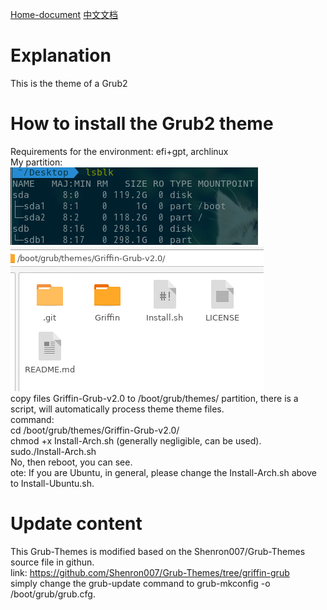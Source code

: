 [Home-document](README.md) [中文文档](README-zh.md)

# Explanation
This is the theme of a Grub2

# How to install the Grub2 theme
Requirements for the environment: efi+gpt, archlinux
<br/>My partition:
<br/>
![001](picture/001.png)
<br/>
![002](picture/002.png)
<br/>copy files Griffin-Grub-v2.0 to /boot/grub/themes/ partition, there is a script, will automatically process theme theme files.
<br/>command:
<br/>cd /boot/grub/themes/Griffin-Grub-v2.0/
<br/>chmod +x Install-Arch.sh (generally negligible, can be used).
<br/>sudo./Install-Arch.sh
<br/>No, then reboot, you can see.
<br/>ote: If you are Ubuntu, in general, please change the Install-Arch.sh above to Install-Ubuntu.sh.

# Update content
This Grub-Themes is modified based on the Shenron007/Grub-Themes source file in githun.
<br/>link: https://github.com/Shenron007/Grub-Themes/tree/griffin-grub
<br/>simply change the grub-update command to grub-mkconfig -o /boot/grub/grub.cfg.